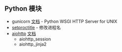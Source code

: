 ## Python 模块

* gunicorn [文档](http://docs.gunicorn.org/) - Python WSGI HTTP Server for UNIX
* [setproctitle](http://pypi.python.org/pypi/setproctitle) - 修改进程名
* [aiohttp](https://github.com/KeepSafe/aiohttp) [文档](http://aiohttp.readthedocs.org/)
  - aiohttp_session
  - aiohttp_jinja2
